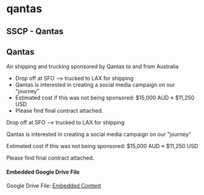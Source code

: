 # qantas

## SSCP - Qantas

## Qantas

Air shipping and trucking sponsored by Qantas to and from Australia

* Drop off at SFO --> trucked to LAX for shipping
* Qantas is interested in creating a social media campaign on our "journey"
* Estimated cost if this was not being sponsored: $15,000 AUD ≈ $11,250 USD&#x20;
* Please find final contract attached.

Drop off at SFO --> trucked to LAX for shipping

Qantas is interested in creating a social media campaign on our "journey"

Estimated cost if this was not being sponsored: $15,000 AUD ≈ $11,250 USD&#x20;

Please find final contract attached.

#### Embedded Google Drive File

Google Drive File: [Embedded Content](https://drive.google.com/embeddedfolderview?id=1CQUrGgIwk49uX6U3t-YzxW3GzIP1ksPZ#list)
